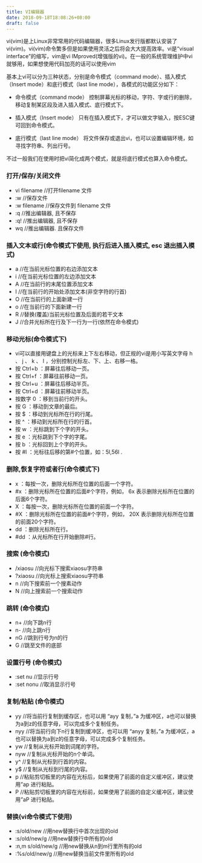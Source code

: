 ```yaml
---
title: VI编辑器
date: 2018-09-18T18:08:26+08:00 
draft: false
---
```


vi(vim)是上Linux非常常用的代码编辑器，很多Linux发行版都默认安装了vi(vim)。vi(vim)命令繁多但是如果使用灵活之后将会大大提高效率。vi是“visual interface”的缩写，vim是vi IMproved(增强版的vi)。在一般的系统管理维护中vi就够用，如果想使用代码加亮的话可以使用vim
<!-- more -->
基本上vi可以分为三种状态，分别是命令模式（command mode）、插入模式（Insert mode）和底行模式（last line mode），各模式的功能区分如下：

*   命令模式（command mode） 控制屏幕光标的移动，字符、字或行的删除，移动复制某区段及进入插入模式、底行模式下。
    
*   插入模式（Insert mode） 只有在插入模式下，才可以做文字输入，按ESC键可回到命令模式。
    
*   底行模式（last line mode） 将文件保存或退出vi，也可以设置编辑环境，如寻找字符串、列出行号。
    

不过一般我们在使用时把vi简化成两个模式，就是将底行模式也算入命令模式。

### 打开/保存/关闭文件

*   vi filename //打开filename 文件
*   :w //保存文件
*   :w filename //保存文件到 filename 文件
*   :q //推出编辑器, 且不保存
*   :q! //推出编辑器, 且不保存
*   wq //推出编辑器. 且保存文件

### 插入文本或行(命令模式下使用, 执行后进入插入模式, esc 退出插入模式)

*   a //在当前光标位置的右边添加文本
*   i //在当前光标位置的左边添加文本
*   A //在当前行的末尾位置添加文本
*   I //在当前行的开始处添加文本(非空字符的行首)
*   O //在当前行的上面新建一行
*   o //在当前行的下面新建一行
*   R //替换(覆盖)当前光标位置及后面的若干文本
*   J //合并光标所在行及下一行为一行(依然在命令模式)

### 移动光标(命令模式下)

*   vi可以直接用键盘上的光标来上下左右移动，但正规的vi是用小写英文字母 h 、 j 、 k 、 l ，分别控制光标左、下、上、右移一格。
*   按 Ctrl+b ：屏幕往后移动一页。
*   按 Ctrl+f ：屏幕往前移动一页。
*   按 Ctrl+u ：屏幕往后移动半页。
*   按 Ctrl+d ：屏幕往前移动半页。
*   按数字 0 ：移到当前行的开头。
*   按 G ：移动到文章的最后。
*   按 $ ：移动到光标所在行的行尾。
*   按 ^ ：移动到光标所在行的行首。
*   按 w ：光标跳到下个字的开头。
*   按 e ：光标跳到下个字的字尾。
*   按 b ：光标回到上个字的开头。
*   按 #l ：光标往后移的第#个位置，如：5l,56l .

### 删除,恢复字符或者行(命令模式下)

*   x ：每按一次，删除光标所在位置的后面一个字符。
*   #x ：删除光标所在位置的后面#个字符，例如， 6x 表示删除光标所在位置的后面6个字符。
*   X ：每按一次，删除光标所在位置的前面一个字符。
*   #X ：删除光标所在位置的前面#个字符，例如， 20X 表示删除光标所在位置的前面20个字符。
*   dd ：删除光标所在行。
*   #dd ：从光标所在行开始删除#行。

### 搜索 (命令模式)

*   /xiaosu //向光标下搜索xiaosu字符串
*   ?xiaosu //向光标上搜索xiaosu字符串
*   n //向下搜索前一个搜素动作
*   N //向上搜索前一个搜索动作

### 跳转 (命令模式)

*   n+ //向下跳n行
*   n- //向上跳n行
*   nG //跳到行号为n的行
*   G //跳至文件的底部

### 设置行号 (命令模式)

*   :set nu //显示行号
*   :set nonu //取消显示行号

### 复制/粘贴 (命令模式)

*   yy //将当前行复制到缓存区，也可以用 “ayy 复制，”a 为缓冲区，a也可以替换为a到z的任意字母，可以完成多个复制任务。
*   nyy //将当前行向下n行复制到缓冲区，也可以用 “anyy 复制，”a 为缓冲区，a也可以替换为a到z的任意字母，可以完成多个复制任务。
*   yw //复制从光标开始到词尾的字符。
*   nyw //复制从光标开始的n个单词。
*   y^ //复制从光标到行首的内容。
*   y$ //复制从光标到行尾的内容。
*   p //粘贴剪切板里的内容在光标后，如果使用了前面的自定义缓冲区，建议使用”ap 进行粘贴。
*   P //粘贴剪切板里的内容在光标前，如果使用了前面的自定义缓冲区，建议使用”aP 进行粘贴。

### 替换(vi命令模式下使用)

*   :s/old/new //用new替换行中首次出现的old
*   :s/old/new/g //用new替换行中所有的old
*   :n,m s/old/new/g //用new替换从n到m行里所有的old
*   :%s/old/new/g //用new替换当前文件里所有的old
